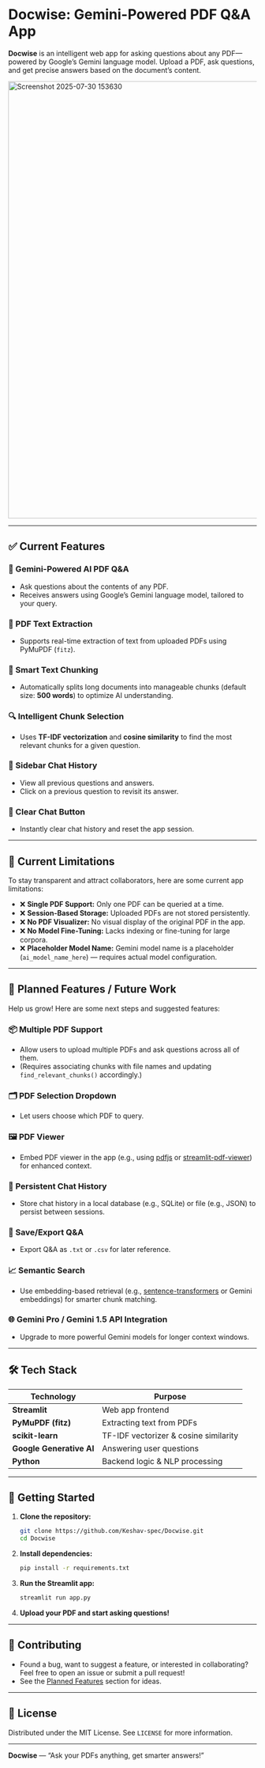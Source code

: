 # Docwise: Gemini-Powered PDF Q&A App

**Docwise** is an intelligent web app for asking questions about any PDF—powered by Google’s Gemini language model. Upload a PDF, ask questions, and get precise answers based on the document’s content.

<img width="1869" height="884" alt="Screenshot 2025-07-30 153630" src="https://github.com/user-attachments/assets/8a6820ed-1a37-49bd-b751-9bbfa4ce673d" />


---

## ✅ Current Features

### 🧠 Gemini-Powered AI PDF Q&A
- Ask questions about the contents of any PDF.
- Receives answers using Google’s Gemini language model, tailored to your query.

### 📄 PDF Text Extraction
- Supports real-time extraction of text from uploaded PDFs using PyMuPDF (`fitz`).

### 🧩 Smart Text Chunking
- Automatically splits long documents into manageable chunks (default size: **500 words**) to optimize AI understanding.

### 🔍 Intelligent Chunk Selection
- Uses **TF-IDF vectorization** and **cosine similarity** to find the most relevant chunks for a given question.

### 💬 Sidebar Chat History
- View all previous questions and answers.
- Click on a previous question to revisit its answer.

### 🧹 Clear Chat Button
- Instantly clear chat history and reset the app session.

---

## 🚧 Current Limitations

To stay transparent and attract collaborators, here are some current app limitations:

- ❌ **Single PDF Support:** Only one PDF can be queried at a time.
- ❌ **Session-Based Storage:** Uploaded PDFs are not stored persistently.
- ❌ **No PDF Visualizer:** No visual display of the original PDF in the app.
- ❌ **No Model Fine-Tuning:** Lacks indexing or fine-tuning for large corpora.
- ❌ **Placeholder Model Name:** Gemini model name is a placeholder (`ai_model_name_here`) — requires actual model configuration.

---

## 🌱 Planned Features / Future Work

Help us grow! Here are some next steps and suggested features:

### 📦 Multiple PDF Support
- Allow users to upload multiple PDFs and ask questions across all of them.
- (Requires associating chunks with file names and updating `find_relevant_chunks()` accordingly.)

### 🗂️ PDF Selection Dropdown
- Let users choose which PDF to query.

### 🖼️ PDF Viewer
- Embed PDF viewer in the app (e.g., using [pdfjs](https://mozilla.github.io/pdf.js/) or [streamlit-pdf-viewer](https://github.com/streamlit/streamlit-pdf-viewer)) for enhanced context.

### 📌 Persistent Chat History
- Store chat history in a local database (e.g., SQLite) or file (e.g., JSON) to persist between sessions.

### 📁 Save/Export Q&A
- Export Q&A as `.txt` or `.csv` for later reference.

### 📈 Semantic Search
- Use embedding-based retrieval (e.g., [sentence-transformers](https://www.sbert.net/) or Gemini embeddings) for smarter chunk matching.

### 🌐 Gemini Pro / Gemini 1.5 API Integration
- Upgrade to more powerful Gemini models for longer context windows.

---

## 🛠️ Tech Stack

| Technology                | Purpose                             |
|---------------------------|-------------------------------------|
| **Streamlit**             | Web app frontend                    |
| **PyMuPDF (fitz)**        | Extracting text from PDFs           |
| **scikit-learn**          | TF-IDF vectorizer & cosine similarity |
| **Google Generative AI**  | Answering user questions            |
| **Python**                | Backend logic & NLP processing      |

---

## 🚀 Getting Started

1. **Clone the repository:**
   ```bash
   git clone https://github.com/Keshav-spec/Docwise.git
   cd Docwise
   ```

2. **Install dependencies:**
   ```bash
   pip install -r requirements.txt
   ```

3. **Run the Streamlit app:**
   ```bash
   streamlit run app.py
   ```

4. **Upload your PDF and start asking questions!**

---

## 🤝 Contributing

- Found a bug, want to suggest a feature, or interested in collaborating? Feel free to open an issue or submit a pull request!
- See the [Planned Features](#planned-features--future-work) section for ideas.

---

## 📄 License

Distributed under the MIT License. See `LICENSE` for more information.

---

**Docwise** — “Ask your PDFs anything, get smarter answers!”

